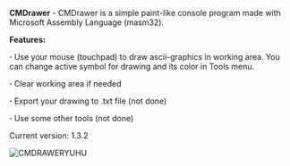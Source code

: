 **CMDrawer** - CMDrawer is a simple paint-like console program made with Microsoft Assembly Language (masm32).

**Features:**

**·** Use your mouse (touchpad) to draw ascii-graphics in working area. You can change active symbol for drawing and its color in Tools menu.

**·** Clear working area if needed

**·** Export your drawing to .txt file (not done)

**·** Use some other tools (not done)

Current version: 1.3.2

![CMDRAWERYUHU](https://github.com/Mishanya00/CMDrawer/assets/116641987/e0d29122-6bf4-4aa7-9de8-d4d63f34340b)

